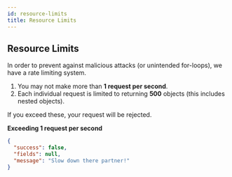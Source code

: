```yaml
---
id: resource-limits
title: Resource Limits
---
```


## Resource Limits

In order to prevent against malicious attacks (or unintended for-loops), we have a rate limiting system. 

1) You may not make more than **1 request per second**.
2) Each individual request is limited to returning **500** objects (this includes nested objects).

If you exceed these, your request will be rejected.

**Exceeding 1 request per second**

```json
{
  "success": false,
  "fields": null,
  "message": "Slow down there partner!"
}
```